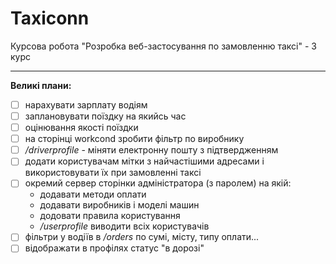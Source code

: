 # Taxiconn
Курсова робота "Розробка веб-застосування по замовленню таксі" - 3 курс

---
**Великі плани:**
- [ ] нарахувати зарплату водіям
- [ ] заплановувати поїздку на якийсь час
- [ ] оцінювання якості поїздки
- [ ] на сторінці workcond зробити фільтр по виробнику
- [ ]  */driverprofile* - міняти електронну пошту з підтвердженням
- [ ] додати користувачам мітки з найчастішими адресами і використовувати їх при замовленні таксі
- [ ] окремий сервер сторінки адміністратора (з паролем) на якій:
    - додавати методи оплати
    - додавати виробників і моделі машин
    - додовати правила користування
    - */userprofile* виводити всіх користувачів
- [ ] фільтри у водіїв в */orders* по сумі, місту, типу оплати...
- [ ] відображати в профілях статус "в дорозі"